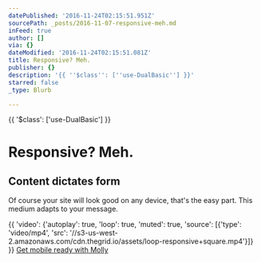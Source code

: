 ```yaml
---
datePublished: '2016-11-24T02:15:51.951Z'
sourcePath: _posts/2016-11-07-responsive-meh.md
inFeed: true
author: []
via: {}
dateModified: '2016-11-24T02:15:51.081Z'
title: Responsive? Meh.
publisher: {}
description: '{{ ''$class'': [''use-DualBasic''] }}'
starred: false
_type: Blurb

---
```

{{ '$class': \['use-DualBasic'\] }}

# Responsive? Meh.

## Content dictates form

Of course your site will look good on any device, that's the easy part. This medium adapts to your message.

{{ 'video': {'autoplay': true, 'loop': true, 'muted': true, 'source': \[{'type': 'video/mp4', 'src': '//s3-us-west-2.amazonaws.com/cdn.thegrid.io/assets/loop-responsive+square.mp4'}\]} }}
[Get mobile ready with Molly][0]

[0]: https://plans.thegrid.io/